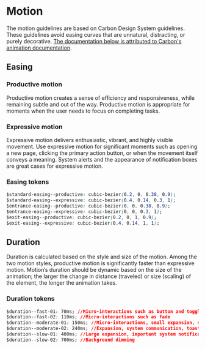# Motion

The motion guidelines are based on Carbon Design System guidelines. These
guidelines avoid easing curves that are unnatural, distracting, or purely
decorative.
[The documentation below is attributed to Carbon's animation documentation](https://www.carbondesignsystem.com/guidelines/motion/basics/).

## Easing

### Productive motion

Productive motion creates a sense of efficiency and responsiveness, while
remaining subtle and out of the way. Productive motion is appropriate for
moments when the user needs to focus on completing tasks.

### Expressive motion

Expressive motion delivers enthusiastic, vibrant, and highly visible movement.
Use expressive motion for significant moments such as opening a new page,
clicking the primary action button, or when the movement itself conveys a
meaning. System alerts and the appearance of notification boxes are great cases
for expressive motion.

### Easing tokens

```css
$standard-easing--productive: cubic-bezier(0.2, 0, 0.38, 0.9);
$standard-easing--expressive: cubic-bezier(0.4, 0.14, 0.3, 1);
$entrance-easing--productive: cubic-bezier(0, 0, 0.38, 0.9);
$entrance-easing--expressive: cubic-bezier(0, 0, 0.3, 1);
$exit-easing--productive: cubic-bezier(0.2, 0, 1, 0.9);
$exit-easing--expressive: cubic-bezier(0.4, 0.14, 1, 1);
```

## Duration

Duration is calculated based on the style and size of the motion. Among the two
motion styles, productive motion is significantly faster than expressive motion.
Motion’s duration should be dynamic based on the size of the animation; the
larger the change in distance (traveled) or size (scaling) of the element, the
longer the animation takes.

### Duration tokens

```css
$duration--fast-01: 70ms; //Micro-interactions such as button and toggle
$duration--fast-02: 110ms; //Micro-interactions such as fade
$duration--moderate-01: 150ms; //Micro-interactions, small expansion, short distance movements
$duration--moderate-02: 240ms; //Expansion, system communication, toast
$duration--slow-01: 400ms; //Large expansion, important system notifications
$duration--slow-02: 700ms; //Background dimming
```
